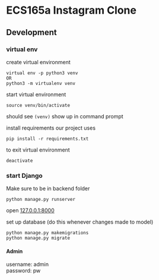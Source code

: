 # ECS165a Instagram Clone

## Development
### virtual env
create virtual environment
```
virtual env -p python3 venv
OR
python3 -m virtualenv venv
```

start virtual environment
```
source venv/bin/activate
```

should see `(venv)` show up in command prompt

install requirements our project uses
```
pip install -r requirements.txt
```


to exit virtual environment
```
deactivate
```


### start Django
Make sure to be in backend folder
```
python manage.py runserver
```
open [127.0.0.1:8000](127.0.0.1:8000)

set up database (do this whenever changes made to model)
```
python manage.py makemigrations
python manage.py migrate
```
#### Admin
username: admin\
password: pw
